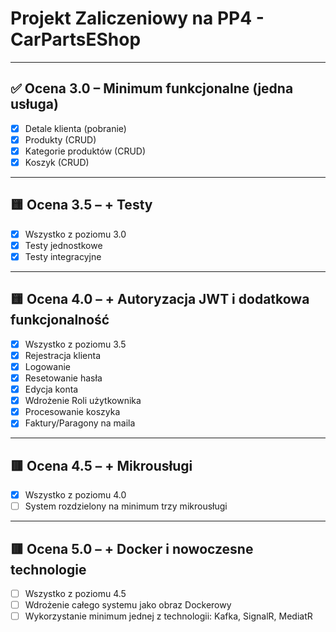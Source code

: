 # Projekt Zaliczeniowy na PP4 - CarPartsEShop

---

## ✅ Ocena 3.0 – **Minimum funkcjonalne (jedna usługa)**

- [x] Detale klienta (pobranie)
- [x] Produkty (CRUD)
- [x] Kategorie produktów (CRUD)
- [x] Koszyk (CRUD)

---

## 🟨 Ocena 3.5 – **+ Testy**

- [X] Wszystko z poziomu 3.0
- [X] Testy jednostkowe
- [X] Testy integracyjne

---

## 🟨 Ocena 4.0 – **+ Autoryzacja JWT i dodatkowa funkcjonalność**

- [X] Wszystko z poziomu 3.5
- [x] Rejestracja klienta
- [x] Logowanie
- [x] Resetowanie hasła
- [x] Edycja konta
- [x] Wdrożenie Roli użytkownika
- [x] Procesowanie koszyka
- [x] Faktury/Paragony na maila

---

## 🟥 Ocena 4.5 – **+ Mikrousługi**

- [x] Wszystko z poziomu 4.0
- [ ] System rozdzielony na minimum trzy mikrousługi

---

## 🟥 Ocena 5.0 – **+ Docker i nowoczesne technologie**

- [ ] Wszystko z poziomu 4.5
- [ ] Wdrożenie całego systemu jako obraz Dockerowy
- [ ] Wykorzystanie minimum jednej z technologii: Kafka, SignalR, MediatR
